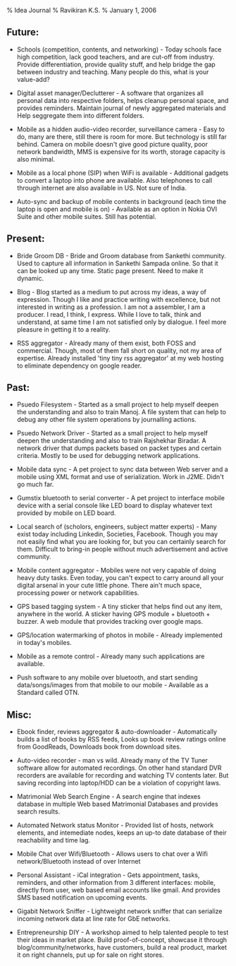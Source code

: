 % Idea Journal
% Ravikiran K.S.
% January 1, 2006

## Future:

  - Schools (competition, contents, and networking) - Today schools face
    high competition, lack good teachers, and are cut-off from industry.
    Provide differentiation, provide quality stuff, and help bridge the
    gap between industry and teaching. Many people do this, what is your
    value-add?

  - Digital asset manager/Declutterer - A software that organizes all
    personal data into respective folders, helps cleanup personal space,
    and provides reminders. Maintain journal of newly aggregated materials
    and Help seggregate them into different folders.

  - Mobile as a hidden audio-video recorder, surveillance camera - Easy
    to do, many are there, still there is room for more. But technology
    is still far behind. Camera on mobile doesn't give good picture
    quality, poor network bandwidth, MMS is expensive for its worth,
    storage capacity is also minimal.

  - Mobile as a local phone (SIP) when WiFi is available - Additional
    gadgets to convert a laptop into phone are available. Also
    telephones to call through internet are also available in US. Not
    sure of India.

  - Auto-sync and backup of mobile contents in background (each time the
    laptop is open and mobile is on) - Available as an option in Nokia
    OVI Suite and other mobile suites. Still has potential.

## Present:

  - Bride Groom DB - Bride and Groom database from Sankethi community.
    Used to capture all information in Sankethi Sampada online. So that
    it can be looked up any time. Static page present. Need to make it
    dynamic.

  - Blog - Blog started as a medium to put across my ideas, a way of
    expression. Though I like and practice writing with excellence, but
    not interested in writing as a profession. I am not a assembler, I
    am a producer. I read, I think, I express. While I love to talk,
    think and understand, at same time I am not satisfied only by
    dialogue. I feel more pleasure in getting it to a reality.

  - RSS aggregator - Already many of them exist, both FOSS and
    commercial. Though, most of them fall short on quality, not my area
    of expertise. Already installed 'tiny tiny rss aggregator' at my web
    hosting to eliminate dependency on google reader.

## Past:

  - Psuedo Filesystem - Started as a small project to help myself deepen
    the understanding and also to train Manoj. A file system that can
    help to debug any other file system operations by journalling
    actions.

  - Psuedo Network Driver - Started as a small project to help myself
    deepen the understanding and also to train Rajshekhar Biradar. A
    network driver that dumps packets based on packet types and certain
    criteria. Mostly to be used for debugging network applications.

  - Mobile data sync - A pet project to sync data between Web server and
    a mobile using XML format and use of serialization. Work in J2ME.
    Didn't go much far.

  - Gumstix bluetooth to serial converter - A pet project to interface
    mobile device with a serial console like LED board to display
    whatever text provided by mobile on LED board.

  - Local search of (scholors, engineers, subject matter experts) - Many
    exist today including Linkedin, Societies, Facebook. Though you may
    not easily find what you are looking for, but you can certainly
    search for them. Difficult to bring-in people without much
    advertisement and active community.

  - Mobile content aggregator - Mobiles were not very capable of doing
    heavy duty tasks. Even today, you can't expect to carry around all
    your digital arsenal in your cute little phone. There ain't much
    space, processing power or network capabilities.

  - GPS based tagging system - A tiny sticker that helps find out any item,
    anywhere in the world. A sticker having GPS module + bluetooth + buzzer.
    A web module that provides tracking over google maps.

  - GPS/location watermarking of photos in mobile - Already implemented
    in today's mobiles.

  - Mobile as a remote control - Already many such applications are
    available.

  - Push software to any mobile over bluetooth, and start sending
    data/songs/images from that mobile to our mobile - Available as a
    Standard called OTN.

## Misc:

  - Ebook finder, reviews aggregator & auto-downloader - Automatically
    builds a list of books by RSS feeds, Looks up book review ratings
    online from GoodReads, Downloads book from download sites.

  - Auto-video recorder - man vs wild. Already many of the TV Tuner
    software allow for automated recordings. On other hand standard DVR
    recorders are available for recording and watching TV contents
    later. But saving recording into laptop/HDD can be a violation of
    copyright laws.

  - Matrimonial Web Search Engine - A search engine that indexes database
    in multiple Web based Matrimonial Databases and provides search results.

  - Automated Network status Monitor - Provided list of hosts, network
    elements, and intemediate nodes, keeps an up-to date database of their
    reachability and time lag.

  - Mobile Chat over Wifi/Bluetooth - Allows users to chat over a Wifi
    network/Bluetooth instead of over Internet

  - Personal Assistant - iCal integration - Gets appointment, tasks,
    reminders, and other information from 3 different interfaces: mobile,
    directly from user, web based email accounts like gmail. And provides
    SMS based notification on upcoming events.

  - Gigabit Network Sniffer - Lightweight network sniffer that can serialize
    incoming network data at line rate for GbE networks.

  - Entrepreneurship DIY - A workshop aimed to help talented people to test
    their ideas in market place. Build proof-of-concept, showcase it through
    blog/community/networks, have customers, build a real product, market it
    on right channels, put up for sale on right stores.
